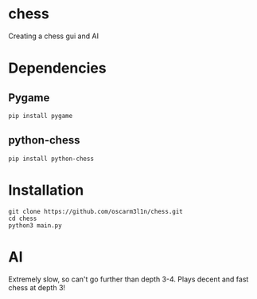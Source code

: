# chess
Creating a chess gui and AI
# Dependencies
## Pygame
```
pip install pygame
```
## python-chess
```
pip install python-chess
```

# Installation
```
git clone https://github.com/oscarm3l1n/chess.git
cd chess
python3 main.py
```
# AI
Extremely slow, so can't go further than depth 3-4. Plays decent and fast chess at depth 3!
